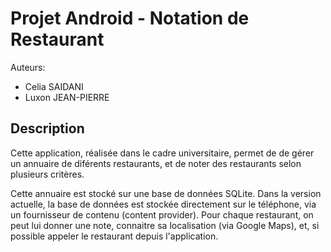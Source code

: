 
# Projet Android - Notation de Restaurant #

Auteurs:

- Celia SAIDANI
- Luxon JEAN-PIERRE

## Description ##

Cette application, réalisée dans le cadre universitaire, permet de de gérer un annuaire
de diférents restaurants, et de noter des restaurants selon plusieurs critères.

Cette annuaire est stocké sur une base de données SQLite. 
Dans la version actuelle, la base de données est stockée directement sur le téléphone,
via un fournisseur de contenu (content provider).
Pour chaque restaurant, on peut lui donner une note, connaitre sa localisation (via Google Maps),
et, si possible appeler le restaurant depuis l'application.
